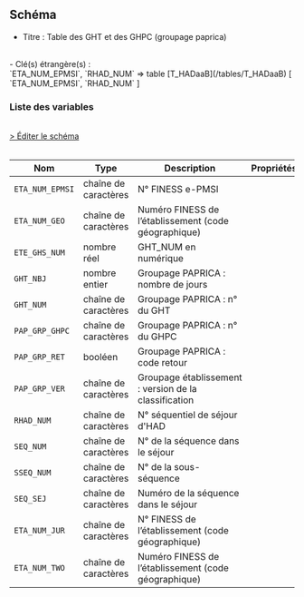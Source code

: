 ## Schéma

- Titre : Table des GHT et des GHPC (groupage paprica)
<br />
- Clé(s) étrangère(s) : <br />
`ETA_NUM_EPMSI`, `RHAD_NUM` => table [T_HADaaB](/tables/T_HADaaB) [ `ETA_NUM_EPMSI`, `RHAD_NUM` ]<br />

### Liste des variables
<br />
<div>
    <a href="https://gitlab.com/healthdatahub/schema-snds/edit/master/schemas/PMSI/PMSI%20HAD/T_HADaaGRP.json"  
    arget="_blank" rel="noopener noreferrer">> Éditer le schéma</a>
    <OutboundLink />
</div>
<br />

Nom|Type|Description|Propriétés
-|-|-|-
`ETA_NUM_EPMSI`|chaîne de caractères|N° FINESS e-PMSI||
`ETA_NUM_GEO`|chaîne de caractères|Numéro FINESS de l’établissement (code géographique)||
`ETE_GHS_NUM`|nombre réel|GHT_NUM en numérique||
`GHT_NBJ`|nombre entier|Groupage PAPRICA : nombre de jours||
`GHT_NUM`|chaîne de caractères|Groupage PAPRICA : n° du GHT||
`PAP_GRP_GHPC`|chaîne de caractères|Groupage PAPRICA : n° du GHPC||
`PAP_GRP_RET`|booléen|Groupage PAPRICA : code retour||
`PAP_GRP_VER`|chaîne de caractères|Groupage établissement : version de la classification||
`RHAD_NUM`|chaîne de caractères|N° séquentiel de séjour d&#x27;HAD||
`SEQ_NUM`|chaîne de caractères|N° de la séquence dans le séjour||
`SSEQ_NUM`|chaîne de caractères|N° de la sous-séquence||
`SEQ_SEJ`|chaîne de caractères|Numéro de la séquence dans le séjour||
`ETA_NUM_JUR`|chaîne de caractères|N° FINESS de l’établissement (code géographique)||
`ETA_NUM_TWO`|chaîne de caractères|Numéro FINESS de l’établissement (code géographique)||

